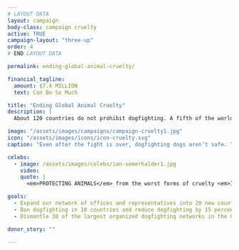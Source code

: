 ```yaml
---
# LAYOUT DATA
layout: campaign
body-class: campaign cruelty
active: TRUE
campaign-layout: "three-up"
order: 4
# END LAYOUT DATA

permalink: ending-global-animal-cruelty/

financial_tagline:
  amount: $7.4 MILLION
  text: Can Do So Much

title: "Ending Global Animal Cruelty"
description: |
  About 120 countries do not prohibit dogfighting. A fifth of the world’s nations lack even a basic anti-cruelty statute. Many notorious U.S. dogfighting kingpins and kennels sell dogs internationally for fights in other countries. Building on our success at making dogfighting and malicious cruelty to animals a felony in all 50 states, we’ll export this successful approach internationally.

image: "/assets/images/campaigns/campaign-cruelty1.jpg"
icon: "/assets/images/icons/icon-cruelty.svg"
caption: "Even after the fight is over, dogfighting dogs aren’t safe. They sometimes die from their wounds or are killed if they lost the fight."

celebs:
  - image: /assets/images/celebs/ian-somerhalder1.jpg
    video:
    quote: |
      <em>PROTECTING ANIMALS</em> from the worst forms of cruelty <em>IS PART OF A CIVIL SOCIETY</em>, and it’s time for every nation in the world to have that. <em>YOU...CAN MAKE IT A REALITY</em>.<br>—Ian Somerholder<br>Actor, <em>Vampire Diaries</em>

goals:
  - Expand our network of offices and representatives into 20 new countries with the gravest cruelty problems and the best opportunities to solve those problems.
  - Ban dogfighting in 10 countries and reduce dogfighting by 15 percent in Costa Rica and the Philippines, as measured by raids, arrests and dogfighting rings dismantled.
  - Dismantle 30 of the largest organized dogfighting networks in the United States.

donor_story: ""

---
```

